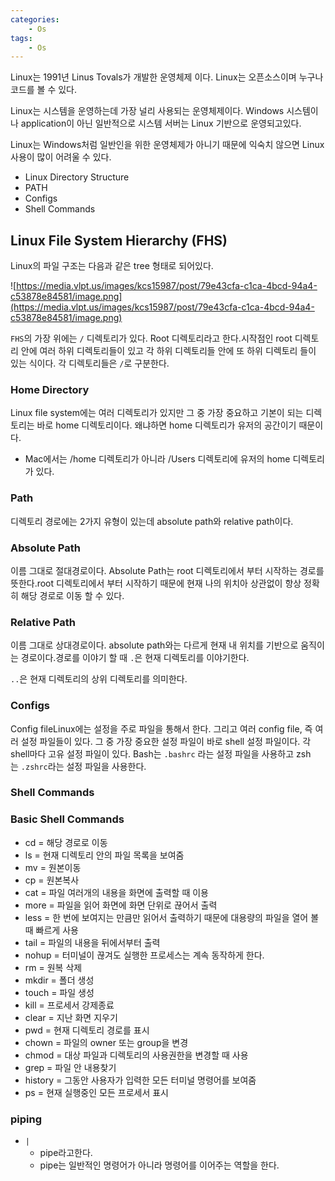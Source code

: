 ```yaml
---
categories:
    - Os
tags:
    - Os
---
```


Linux는 1991년 Linus Tovals가 개발한 운영체제 이다. Linux는 오픈소스이며 누구나 코드를 볼 수 있다.

Linux는 시스템을 운영하는데 가장 널리 사용되는 운영체제이다. Windows 시스템이나 application이 아닌 일반적으로 시스템 서버는 Linux 기반으로 운영되고있다.

Linux는 Windows처럼 일반인을 위한 운영체제가 아니기 때문에 익숙치 않으면 Linux 사용이 많이 어려울 수 있다.

-   Linux Directory Structure
-   PATH
-   Configs
-   Shell Commands

## Linux File System Hierarchy (FHS)

Linux의 파일 구조는 다음과 같은 tree 형태로 되어있다.

![https://media.vlpt.us/images/kcs15987/post/79e43cfa-c1ca-4bcd-94a4-c53878e84581/image.png](https://media.vlpt.us/images/kcs15987/post/79e43cfa-c1ca-4bcd-94a4-c53878e84581/image.png)

`FHS`의 가장 위에는 `/` 디렉토리가 있다. Root 디렉토리라고 한다.시작점인 root 디렉토리 안에 여러 하위 디렉토리들이 있고 각 하위 디렉토리들 안에 또 하위 디렉토리 들이 있는 식이다. 각 디렉토리들은 `/`로 구분한다.

### Home Directory

Linux file system에는 여러 디렉토리가 있지만 그 중 가장 중요하고 기본이 되는 디렉토리는 바로 home 디렉토리이다. 왜냐하면 home 디렉토리가 유저의 공간이기 때문이다.

-   Mac에서는 /home 디렉토리가 아니라 /Users 디렉토리에 유저의 home 디렉토리가 있다.

### Path

디렉토리 경로에는 2가지 유형이 있는데 absolute path와 relative path이다.

### Absolute Path

이름 그대로 절대경로이다. Absolute Path는 root 디렉토리에서 부터 시작하는 경로를 뜻한다.root 디렉토리에서 부터 시작하기 때문에 현재 나의 위치아 상관없이 항상 정확히 해당 경로로 이동 할 수 있다.

### Relative Path

이름 그대로 상대경로이다. absolute path와는 다르게 현재 내 위치를 기반으로 움직이는 경로이다.경로를 이야기 할 때 `.`은 현재 디렉토리를 이야기한다.

`..`은 현재 디렉토리의 상위 디렉토리를 의미한다.

### Configs

Config fileLinux에는 설정을 주로 파일을 통해서 한다. 그리고 여러 config file, 즉 여러 설정 파일들이 있다. 그 중 가장 중요한 설정 파일이 바로 shell 설정 파일이다. 각 shell마다 고유 설정 파일이 있다. Bash는 `.bashrc` 라는 설정 파일을 사용하고 zsh는 `.zshrc`라는 설정 파일을 사용한다.

### Shell Commands

### Basic Shell Commands

-   cd = 해당 경로로 이동
-   ls = 현재 디렉토리 안의 파일 목록을 보여줌
-   mv = 원본이동
-   cp = 원본복사
-   cat = 파일 여러개의 내용을 화면에 출력할 때 이용
-   more = 파일을 읽어 화면에 화면 단위로 끊어서 출력
-   less = 한 번에 보여지는 만큼만 읽어서 출력하기 때문에 대용량의 파일을 열어 볼 때 빠르게 사용
-   tail = 파일의 내용을 뒤에서부터 출력
-   nohup = 터미널이 끊겨도 실행한 프로세스는 계속 동작하게 한다.
-   rm = 원복 삭제
-   mkdir = 폴더 생성
-   touch = 파일 생성
-   kill = 프로세서 강제종료
-   clear = 지난 화면 지우기
-   pwd = 현재 디렉토리 경로를 표시
-   chown = 파일의 owner 또는 group을 변경
-   chmod = 대상 파일과 디렉토리의 사용권한을 변경할 때 사용
-   grep = 파일 안 내용찾기
-   history = 그동안 사용자가 입력한 모든 터미널 명령어를 보여줌
-   ps = 현재 실행중인 모든 프로세서 표시

### piping

-   `|`
    -   pipe라고한다.
    -   pipe는 일반적인 명령어가 아니라 명령어를 이어주는 역할을 한다.
